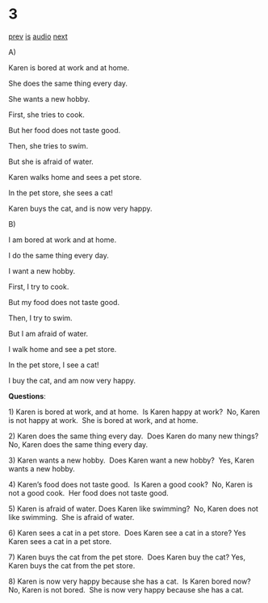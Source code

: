 # 3

[prev](../en/story_02.md)
[is](../is/story_03.md)
[audio](../audio/story_03.mp3)
[next](../en/story_04.md)

A\)

Karen is bored at work and at home.

She does the same thing every day.

She wants a new hobby.

First, she tries to cook.

But her food does not taste good.

Then, she tries to swim.

But she is afraid of water.

Karen walks home and sees a pet store.

In the pet store, she sees a cat!

Karen buys the cat, and is now very happy.

B\)

I am bored at work and at home.

I do the same thing every day.

I want a new hobby.

First, I try to cook.

But my food does not taste good.

Then, I try to swim.

But I am afraid of water.

I walk home and see a pet store.

In the pet store, I see a cat!

I buy the cat, and am now very happy.

**Questions**:

1\) Karen is bored at work, and at home.  Is Karen happy at work?  No,
Karen is not happy at work.  She is bored at work, and at home.

2\) Karen does the same thing every day.  Does Karen do many new things?
No, Karen does the same thing every day.

3\) Karen wants a new hobby.  Does Karen want a new hobby?  Yes, Karen
wants a new hobby.

4\) Karen’s food does not taste good.  Is Karen a good cook?  No, Karen
is not a good cook.  Her food does not taste good.

5\) Karen is afraid of water. Does Karen like swimming?  No, Karen does
not like swimming.  She is afraid of water.

6\) Karen sees a cat in a pet store.  Does Karen see a cat in a store?
Yes Karen sees a cat in a pet store.

7\) Karen buys the cat from the pet store.  Does Karen buy the cat?
Yes, Karen buys the cat from the pet store.

8\) Karen is now very happy because she has a cat.  Is Karen bored now?
No, Karen is not bored.  She is now very happy because she has a cat.
